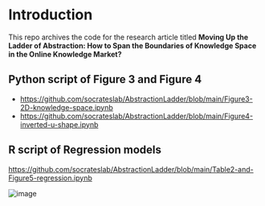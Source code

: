 # Introduction

This repo archives the code for the research article titled **Moving Up the Ladder of Abstraction: How to Span the Boundaries of Knowledge Space in the Online Knowledge Market?**

## Python script of Figure 3 and Figure 4
- https://github.com/socrateslab/AbstractionLadder/blob/main/Figure3-2D-knowledge-space.ipynb
- https://github.com/socrateslab/AbstractionLadder/blob/main/Figure4-inverted-u-shape.ipynb

## R script of Regression models
https://github.com/socrateslab/AbstractionLadder/blob/main/Table2-and-Figure5-regression.ipynb

![image](https://user-images.githubusercontent.com/543384/229044890-9fcb46be-7da5-4614-afd7-091e2f73bf99.png)


